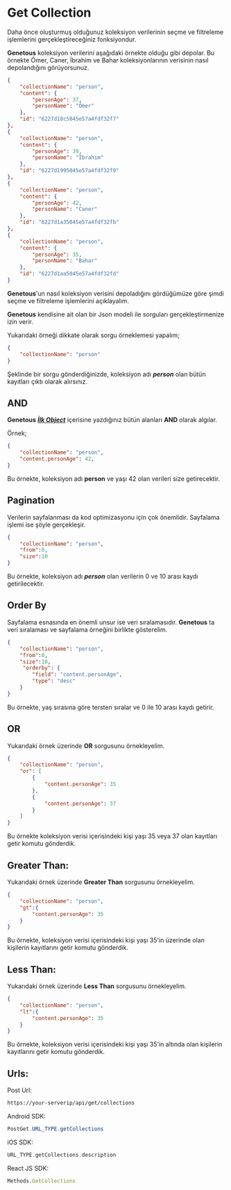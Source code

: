 # **Get Collection**

Daha önce oluşturmuş olduğunuz koleksiyon verilerinin seçme ve filtreleme işlemlerini gerçekleştireceğiniz fonksiyondur.

**Genetous** koleksiyon verilerini aşağıdaki örnekte olduğu gibi depolar.
Bu örnekte Ömer, Caner, İbrahim ve Bahar koleksiyonlarının verisinin nasıl depolandığını görüyorsunuz.

```json
{
    "collectionName": "person",
    "content": {
        "personAge": 37,
        "personName": "Ömer"
    },
    "id": "6227d18c5045e57a4fdf32f7"
},
{
    "collectionName": "person",
    "content": {
        "personAge": 39,
        "personName": "İbrahim"
    },
    "id": "6227d1995045e57a4fdf32f9"
},
{
    "collectionName": "person",
    "content": {
        "personAge": 42,
        "personName": "Caner"
    },
    "id": "6227d1a35045e57a4fdf32fb"
},
{
    "collectionName": "person",
    "content": {
        "personAge": 35,
        "personName": "Bahar"
    },
    "id": "6227d1aa5045e57a4fdf32fd"
}
```

**Genetous**'un nasıl koleksiyon verisini depoladığını gördüğümüze göre şimdi seçme ve filtreleme işlemlerini açıklayalım.

**Genetous** kendisine ait olan bir Json modeli ile sorguları gerçekleştirmenize izin verir.

Yukarıdaki örneği dikkate olarak sorgu örneklemesi yapalım;

```json
{
    "collectionName": "person"
}
```

Şeklinde bir sorgu gönderdiğinizde, koleksiyon adı ***person*** olan bütün kayıtları çıktı olarak alırsınız.

## **AND**

**Genetous** <u>***İlk Object***</u> içerisine yazdığınız bütün alanları **AND** olarak algılar.

Örnek;

```json
{
    "collectionName": "person",
    "content.personAge": 42,
}
```

Bu örnekte, koleksiyon adı **person** ve yaşı 42 olan verileri size getirecektir.

## **Pagination**

Verilerin sayfalanması da kod optimizasyonu için çok önemlidir. Sayfalama işlemi ise şöyle gerçekleşir.

```json
{
    "collectionName": "person",
    "from":0,
    "size":10
}
```

Bu örnekte, koleksiyon adı ***person*** olan verilerin 0 ve 10 arası kaydı getirilecektir.

## **Order By**

Sayfalama esnasında en önemli unsur ise veri sıralamasıdır. **Genetous** ta veri sıralaması ve sayfalama örneğini birlikte gösterelim.

```json
{
    "collectionName": "person",
    "from":0,
    "size":10,
     "orderby": {
        "field": "content.personAge",
        "type": "desc"
    }
}
```

Bu örnekte, yaş sırasına göre tersten sıralar ve 0 ile 10 arası kaydı getirir.

## **OR**

Yukarıdaki örnek üzerinde **OR** sorgusunu örnekleyelim.

```json
{
    "collectionName": "person",
    "or": [
        {
            "content.personAge": 35
        },
        {
            "content.personAge": 37
        }
    ]
}
```

Bu örnekte koleksiyon verisi içerisindeki kişi yaşı 35 veya 37 olan kayıtları getir komutu gönderdik.

## **Greater Than:**

Yukarıdaki örnek üzerinde **Greater Than** sorgusunu örnekleyelim.

```json
{
    "collectionName": "person",
    "gt":{
        "content.personAge": 35
    }
}
```

Bu örnekte, koleksiyon verisi içerisindeki kişi yaşı 35'in üzerinde olan kişilerin kayıtlarını getir komutu gönderdik.

## **Less Than:**

Yukarıdaki örnek üzerinde **Less Than** sorgusunu örnekleyelim.

```json
{
    "collectionName": "person",
    "lt":{
        "content.personAge": 35
    }
}
```

Bu örnekte, koleksiyon verisi içerisindeki kişi yaşı 35'in altında olan kişilerin kayıtlarını getir komutu gönderdik.

## **Urls:**

Post Url:

```html
https://your-serverip/api/get/collections
```

Android SDK:

```java
PostGet.URL_TYPE.getCollections
```

iOS SDK:

```swift
URL_TYPE.getCollections.description
```

React JS SDK:

```js
Methods.GetCollections
```

##